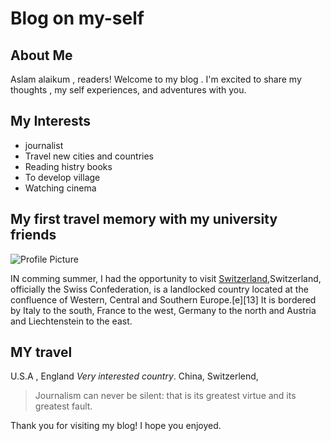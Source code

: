 # Blog on my-self

## About Me

Aslam alaikum , readers! Welcome to my blog . I'm excited to share my thoughts , my self experiences, and adventures with you.

## My Interests

- journalist
- Travel new cities and countries
- Reading histry books 
- To develop village
- Watching cinema

## My first travel memory with my university friends 

![Profile Picture](https://scontent.fkhi11-1.fna.fbcdn.net/v/t39.30808-6/342993152_1224934651494006_7933762263453609121_n.jpg?_nc_cat=109&ccb=1-7&_nc_sid=09cbfe&_nc_eui2=AeEkJQ_lpULZXqCEnRxNjb5pmYd3hXeTBvOZh3eFd5MG8-uqLEr3dBfUuR563nnzpzeUQpZCwm9cEPAV967ZmaW8&_nc_ohc=GbCCbfWyMMcAX_CY21N&_nc_oc=AQnS1sIS8x7cZatBPTUJgm9dhPVmOLv0hU1tnGj46Y-w0nGUC4DmpHjSU4YcpLItyzY&_nc_zt=23&_nc_ht=scontent.fkhi11-1.fna&oh=00_AfAPsmyV44VWy-YxCqESL3nBRNXGM6Jz-XWE_Ua1nrn0HQ&oe=64887CF9)

IN comming summer, I had the opportunity to visit [Switzerland](https://upload.wikimedia.org/wikipedia/commons/thumb/a/a8/Theater_Kaiseraugst.jpg/1024px-Theater_Kaiseraugst.jpg),Switzerland, officially the Swiss Confederation, is a landlocked country located at the confluence of Western, Central and Southern Europe.[e][13] It is bordered by Italy to the south, France to the west, Germany to the north and Austria and Liechtenstein to the east.

## MY travel
 U.S.A , England  *Very interested country*. China, Switzerlend,
> Journalism can never be silent: that is its greatest virtue and its greatest fault.

Thank you for visiting my blog! I hope you enjoyed. 
